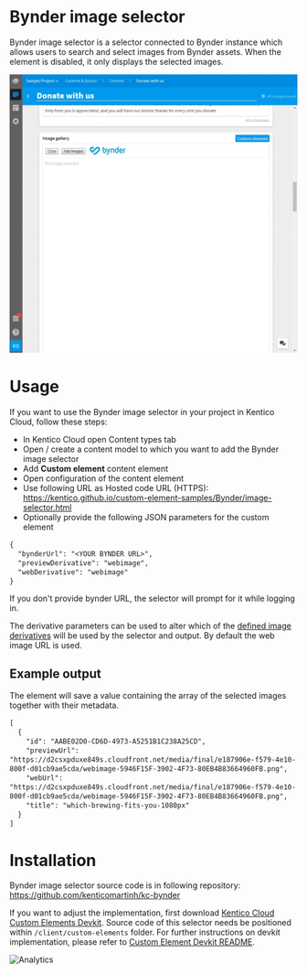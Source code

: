 # Bynder image selector
Bynder image selector is a selector connected to Bynder instance which allows users to search and select images from Bynder assets. When the element is disabled, it only displays the selected images.

![Bynder image selector](BynderImageSelector.gif)

# Usage

If you want to use the Bynder image selector in your project in Kentico Cloud, follow these steps:

* In Kentico Cloud open Content types tab
* Open / create a content model to which you want to add the Bynder image selector
* Add **Custom element** content element
* Open configuration of the content element
* Use following URL as Hosted code URL (HTTPS): https://kentico.github.io/custom-element-samples/Bynder/image-selector.html
* Optionally provide the following JSON parameters for the custom element

```
{
  "bynderUrl": "<YOUR BYNDER URL>",
  "previewDerivative": "webimage",
  "webDerivative": "webimage"
}
```

If you don't provide bynder URL, the selector will prompt for it while logging in.

The derivative parameters can be used to alter which of the [defined image derivatives](https://help.bynder.com/modules/asset-library/derivatives-knowhow.htm) will be used by the selector and output. By default the web image URL is used. 

## Example output

The element will save a value containing the array of the selected images together with their metadata. 

```
[
  {
    "id": "AABE02D0-CD6D-4973-A5251B1C238A25CD",
    "previewUrl": "https://d2csxpduxe849s.cloudfront.net/media/final/e187906e-f579-4e10-800f-d01cb9ae5cda/webimage-5946F15F-3902-4F73-80EB4B83664960FB.png",
    "webUrl": "https://d2csxpduxe849s.cloudfront.net/media/final/e187906e-f579-4e10-800f-d01cb9ae5cda/webimage-5946F15F-3902-4F73-80EB4B83664960FB.png",
    "title": "which-brewing-fits-you-1080px"
  }
]
```

# Installation

Bynder image selector source code is in following repository: https://github.com/kenticomartinh/kc-bynder

If you want to adjust the implementation, first download [Kentico Cloud Custom Elements Devkit](https://github.com/kentico/custom-element-devkit). Source code of this selector needs be positioned within `/client/custom-elements` folder. For further instructions on devkit implementation, please refer to [Custom Element Devkit README](https://github.com/Kentico/custom-element-devkit/blob/master/readme.md).

![Analytics](https://kentico-ga-beacon.azurewebsites.net/api/UA-69014260-4/Kentico/custom-element-samples/Bynder?pixel)
